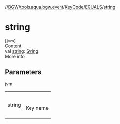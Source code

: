//[BGW](../../../../index.md)/[tools.aqua.bgw.event](../../index.md)/[KeyCode](../index.md)/[EQUALS](index.md)/[string](string.md)



# string  
[jvm]  
Content  
val [string](string.md): [String](https://kotlinlang.org/api/latest/jvm/stdlib/kotlin/-string/index.html)  
More info  


## Parameters  
  
jvm  
  
| | |
|---|---|
| <a name="tools.aqua.bgw.event/KeyCode.EQUALS/string/#/PointingToDeclaration/"></a>string| <a name="tools.aqua.bgw.event/KeyCode.EQUALS/string/#/PointingToDeclaration/"></a><br><br>Key name<br><br>|
  
  



